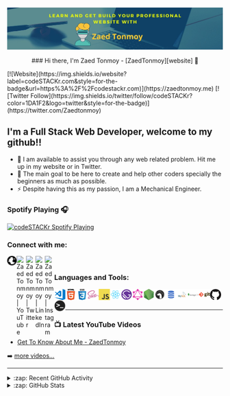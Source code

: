 <p align="center">
  <a href="https://zaedtonmoy.me/">
    <img src="2.jpg"></a>
</p>
<p align="center">
### Hi there, I'm Zaed Tonmoy - [ZaedTonmoy][website] 👋
</p>
[![Website](https://img.shields.io/website?label=codeSTACKr.com&style=for-the-badge&url=https%3A%2F%2Fcodestackr.com)](https://zaedtonmoy.me)
[![Twitter Follow](https://img.shields.io/twitter/follow/codeSTACKr?color=1DA1F2&logo=twitter&style=for-the-badge)](https://twitter.com/Zaedtonmoy)

## I'm a Full Stack Web Developer, welcome to my github!!

- 🔭 I am available to assist you through any web related problem. Hit me up in my website or in Twitter.
- 🥅 The main goal to be here to create and help other coders specially the beginners as much as possible.
- ⚡ Despite having this as my passion, I am a Mechanical Engineer. 

### Spotify Playing 🎧

[<img src="https://now-playing-codestackr.vercel.app/api/spotify-playing" alt="codeSTACKr Spotify Playing" width="350" />](https://open.spotify.com/user/swyqyimdc12jajde4vpwd2x1b)

### Connect with me:

[<img align="left" alt="ZaedTonmoy.com" width="22px" src="https://raw.githubusercontent.com/iconic/open-iconic/master/svg/globe.svg" />][website]
[<img align="left" alt="ZaedTonmoy | YouTube" width="22px" src="https://cdn.jsdelivr.net/npm/simple-icons@v3/icons/youtube.svg" />][youtube]
[<img align="left" alt="ZaedTonmoy | Twitter" width="22px" src="https://cdn.jsdelivr.net/npm/simple-icons@v3/icons/twitter.svg" />][twitter]
[<img align="left" alt="ZaedTonmoy | LinkedIn" width="22px" src="https://cdn.jsdelivr.net/npm/simple-icons@v3/icons/linkedin.svg" />][linkedin]
[<img align="left" alt="ZaedTonmoy | Instagram" width="22px" src="https://cdn.jsdelivr.net/npm/simple-icons@v3/icons/instagram.svg" />][instagram]

<br />

### Languages and Tools:

<img align="left" alt="Visual Studio Code" width="26px" src="https://raw.githubusercontent.com/github/explore/80688e429a7d4ef2fca1e82350fe8e3517d3494d/topics/visual-studio-code/visual-studio-code.png" />
<img align="left" alt="HTML5" width="26px" src="https://raw.githubusercontent.com/github/explore/80688e429a7d4ef2fca1e82350fe8e3517d3494d/topics/html/html.png" />
<img align="left" alt="CSS3" width="26px" src="https://raw.githubusercontent.com/github/explore/80688e429a7d4ef2fca1e82350fe8e3517d3494d/topics/css/css.png" />
<img align="left" alt="Sass" width="26px" src="https://raw.githubusercontent.com/github/explore/80688e429a7d4ef2fca1e82350fe8e3517d3494d/topics/sass/sass.png" />
<img align="left" alt="JavaScript" width="26px" src="https://raw.githubusercontent.com/github/explore/80688e429a7d4ef2fca1e82350fe8e3517d3494d/topics/javascript/javascript.png" />
<img align="left" alt="React" width="26px" src="https://raw.githubusercontent.com/github/explore/80688e429a7d4ef2fca1e82350fe8e3517d3494d/topics/react/react.png" />
<img align="left" alt="Gatsby" width="26px" src="https://raw.githubusercontent.com/github/explore/e94815998e4e0713912fed477a1f346ec04c3da2/topics/gatsby/gatsby.png" />
<img align="left" alt="GraphQL" width="26px" src="https://raw.githubusercontent.com/github/explore/80688e429a7d4ef2fca1e82350fe8e3517d3494d/topics/graphql/graphql.png" />
<img align="left" alt="Node.js" width="26px" src="https://raw.githubusercontent.com/github/explore/80688e429a7d4ef2fca1e82350fe8e3517d3494d/topics/nodejs/nodejs.png" />
<img align="left" alt="Deno" width="26px" src="https://raw.githubusercontent.com/github/explore/361e2821e2dea67711cde99c9c40ed357061cf27/topics/deno/deno.png" />
<img align="left" alt="SQL" width="26px" src="https://raw.githubusercontent.com/github/explore/80688e429a7d4ef2fca1e82350fe8e3517d3494d/topics/sql/sql.png" />
<img align="left" alt="MySQL" width="26px" src="https://raw.githubusercontent.com/github/explore/80688e429a7d4ef2fca1e82350fe8e3517d3494d/topics/mysql/mysql.png" />
<img align="left" alt="MongoDB" width="26px" src="https://raw.githubusercontent.com/github/explore/80688e429a7d4ef2fca1e82350fe8e3517d3494d/topics/mongodb/mongodb.png" />
<img align="left" alt="Git" width="26px" src="https://raw.githubusercontent.com/github/explore/80688e429a7d4ef2fca1e82350fe8e3517d3494d/topics/git/git.png" />
<img align="left" alt="GitHub" width="26px" src="https://raw.githubusercontent.com/github/explore/78df643247d429f6cc873026c0622819ad797942/topics/github/github.png" />
<img align="left" alt="Terminal" width="26px" src="https://raw.githubusercontent.com/github/explore/80688e429a7d4ef2fca1e82350fe8e3517d3494d/topics/terminal/terminal.png" />


<br />
<br />

---

### 📺 Latest YouTube Videos

<!-- YOUTUBE:START -->
- [Get To Know About Me - ZaedTonmoy](https://www.youtube.com/watch?v=ilI5CC6trG0)
<!-- YOUTUBE:END -->

➡️ [more videos...](https://www.youtube.com/channel/UCrXy7TGJgFmhrl2sKc4Jvjg)

---

<details>
  <summary>:zap: Recent GitHub Activity</summary>
  
<!--START_SECTION:activity--> 
1. 🗣 Project on a PSD to HTML [ZaedTonmoy/PSD to HTML](https://github.com/ZaedTonmoy/PSD-to-HTML_01)
2. 🎉 Developed a custom page [ZaedTonmoy/Custom Page Building](https://github.com/ZaedTonmoy/PSD-to-HTML_02)
<!--5. 💪 Opened PR [#259](https://github.com/florinpop17/app-ideas/pull/259) in [florinpop17/app-ideas](https://github.com/florinpop17/app-ideas)-->
<!--END_SECTION:activity-->

</details>

<details>
  <summary>:zap: GitHub Stats</summary>

  [![Zaed's github stats](https://github-readme-stats.vercel.app/api?username=ZaedTonmoy&theme=solarized-light&show_icons=true)](https://github.com/anuraghazra/github-readme-stats)

</details>

[website]: https://zaedtonmoy.me
[course]: http://vsCodeHero.com
[twitter]: https://twitter.com/Zaedtonmoy
[youtube]: https://www.youtube.com/channel/UCrXy7TGJgFmhrl2sKc4Jvjg
[instagram]: https://www.instagram.com/zaedtonmoy/
[linkedin]: https://www.linkedin.com/in/zaedtonmoy/
